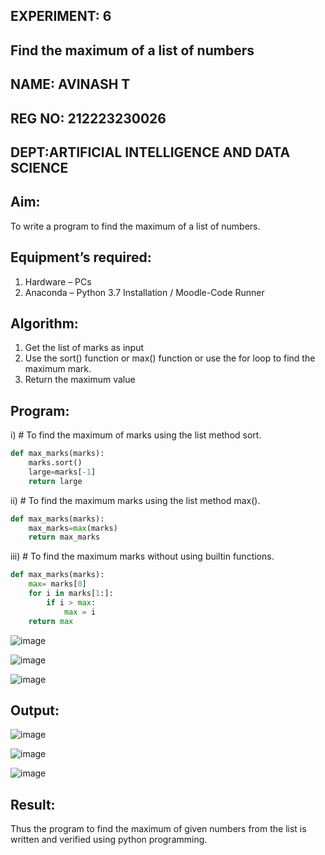 ## EXPERIMENT: 6
## Find the maximum of a list of numbers
## NAME: AVINASH T
## REG NO: 212223230026
## DEPT:ARTIFICIAL INTELLIGENCE AND DATA SCIENCE
## Aim:
To write a program to find the maximum of a list of numbers.
## Equipment’s required:
1.	Hardware – PCs
2.	Anaconda – Python 3.7 Installation / Moodle-Code Runner
## Algorithm:
1.	Get the list of marks as input
2.	Use the sort() function or max() function or use the for loop to find the maximum mark.
3.	Return the maximum value
## Program:

i)	# To find the maximum of marks using the list method sort.
```Python
def max_marks(marks):
    marks.sort()
    large=marks[-1]
    return large


```

ii)	# To find the maximum marks using the list method max().
```Python
def max_marks(marks):
    max_marks=max(marks)
    return max_marks


```

iii) # To find the maximum marks without using builtin functions.
```Python
def max_marks(marks):
    max= marks[0]
    for i in marks[1:]:
        if i > max:
            max = i
    return max


```
![image](https://github.com/AVINASH05T/FindMaximum/assets/151514286/d9b6cbda-10e1-4732-b36a-45aab28113ee)

![image](https://github.com/AVINASH05T/FindMaximum/assets/151514286/08540aa6-1e36-4ea6-b8fc-e81d14577a82)

![image](https://github.com/AVINASH05T/FindMaximum/assets/151514286/857f0900-1e7a-4b29-8482-f06404cb4ffb)

## Output:
![image](https://github.com/AVINASH05T/FindMaximum/assets/151514286/e7ccf7f5-4988-438b-b64e-cca28bfb88d9)

![image](https://github.com/AVINASH05T/FindMaximum/assets/151514286/661310a9-ec15-404a-bec2-b288b0a1a06b)

![image](https://github.com/AVINASH05T/FindMaximum/assets/151514286/8c5ae5ee-a462-4432-8c9f-5d346b4264bc)

## Result:
Thus the program to find the maximum of given numbers from the list is written and verified using python programming.
